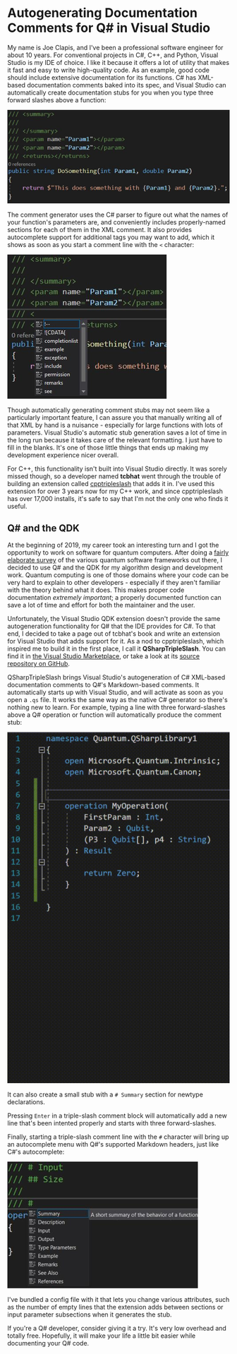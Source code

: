 # Autogenerating Documentation Comments for Q# in Visual Studio

My name is Joe Clapis, and I've been a professional software engineer for about 10 years. For conventional projects in C#, C++, and
Python, Visual Studio is my IDE of choice. I like it because it offers a lot of utility that makes it fast and easy to write
high-quality code. As an example, good code should include extensive documentation for its functions. C# has XML-based documentation
comments baked into its spec, and Visual Studio can automatically create documentation stubs for you when you type three forward slashes
above a function:

![C# comment example](images/qsharptripleslash-1.jpg "C# comment example")

The comment generator uses the C# parser to figure out what the names of your function's parameters are, and conveniently includes
properly-named sections for each of them in the XML comment. It also provides autocomplete support for additional tags you may want
to add, which it shows as soon as you start a comment line with the `<` character:

![C# autocomplete example](images/qsharptripleslash-2.jpg "C# autocomplete example")

Though automatically generating comment stubs may not seem like a particularly important feature, I can assure you that manually writing
all of that XML by hand is a nuisance - especially for large functions with lots of parameters. Visual Studio's automatic stub
generation saves a lot of time in the long run because it takes care of the relevant formatting. I just have to fill in the blanks.
It's one of those little things that ends up making my development experience nicer overall.

For C++, this functionality isn't built into Visual Studio directly. It was sorely missed though, so a developer named **tcbhat**
went through the trouble of building an extension called [cpptripleslash](https://marketplace.visualstudio.com/items?itemName=tcbhat.CppTripleSlash-xmldoccommentsforc)
that adds it in. I've used this extension for over 3 years now for my C++ work, and since cpptripleslash has over 17,000 installs,
it's safe to say that I'm not the only one who finds it useful. 

## Q# and the QDK

At the beginning of 2019, my career took an interesting turn and I got the opportunity to work on software for quantum computers. After
doing a [fairly elaborate survey](https://github.com/jclapis/qsfe) of the various quantum software frameworks out there, I decided to use
Q# and the QDK for my algorithm design and development work. Quantum computing is one of those domains where your code can be very hard
to explain to other developers - especially if they aren't familiar with the theory behind what it does. This makes proper code
documentation *extremely important*; a properly documented function can save a lot of time and effort for both the maintainer and the user.

Unfortunately, the Visual Studio QDK extension doesn't provide the same autogeneration functionality for Q# that the IDE provides for C#.
To that end, I decided to take a page out of tcbhat's book and write an extension for Visual Studio that adds support for it. As a nod
to cpptripleslash, which inspired me to build it in the first place, I call it **QSharpTripleSlash**. You can find it in
[the Visual Studio Marketplace](https://marketplace.visualstudio.com/items?itemName=JoeClapis.QSharpTripleSlash), or take a look at
its [source repository on GitHub](https://marketplace.visualstudio.com/items?itemName=JoeClapis.QSharpTripleSlash).

QSharpTripleSlash brings Visual Studio's autogeneration of C# XML-based documentation comments to Q#'s Markdown-based comments.
It automatically starts up with Visual Studio, and will activate as soon as you open a `.qs` file. It works the same way as the native
C# generator so there's nothing new to learn. For example, typing a line with three forward-slashes above a Q# operation or function will
automatically produce the comment stub:

![QSharpTripleSlash comment example](images/qsharptripleslash-3.gif "QSharpTripleSlash comment example")

It can also create a small stub with a `# Summary` section for newtype declarations.

Pressing `Enter` in a triple-slash comment block will automatically add a new line that's been intented properly and starts with three
forward-slashes.

Finally, starting a triple-slash comment line with the `#` character will bring up an autocomplete menu with Q#'s supported Markdown
headers, just like C#'s autocomplete:

![alt text](images/qsharptripleslash-4.jpg "QSharpTripleSlash autocomplete example")

I've bundled a config file with it that lets you change various attributes, such as the number of empty lines that the extension adds
between sections or input parameter subsections when it generates the stub. 

If you're a Q# developer, consider giving it a try. It's very low overhead and totally free. Hopefully, it will make your life a little
bit easier while documenting your Q# code.
